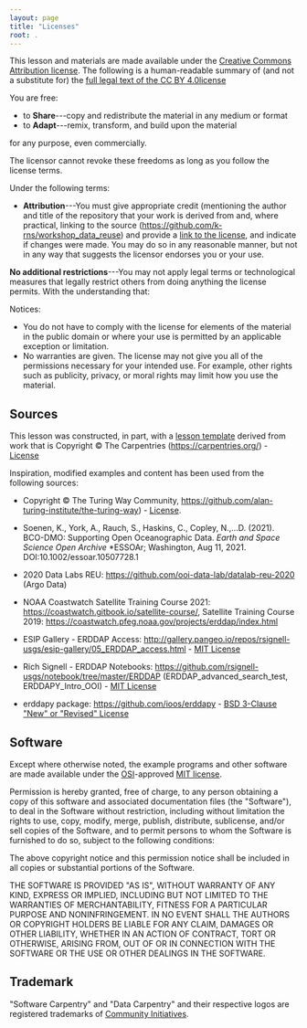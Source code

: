 ```yaml
---
layout: page
title: "Licenses"
root: .
---
```

This lesson and materials are made available under the [Creative Commons Attribution
license][cc-by-human]. The following is a human-readable summary of (and not a substitute for) the [full legal text of the CC BY 4.0license][cc-by-legal]

You are free:
* to **Share**---copy and redistribute the material in any medium or format
* to **Adapt**---remix, transform, and build upon the material

for any purpose, even commercially.

The licensor cannot revoke these freedoms as long as you follow the license terms.

Under the following terms:

* **Attribution**---You must give appropriate credit (mentioning the author and title of the repository that your work is derived  from and, where practical, linking to the source  (https://github.com/k-rns/workshop_data_reuse) and  provide a [link to the   license][cc-by-human], and indicate if changes were made. You may do so in any reasonable manner, but not in any way that suggests the licensor endorses you or your use.

**No additional restrictions**---You may not apply legal terms or technological measures that legally restrict others from doing anything the license permits.  With the understanding that:

Notices:

* You do not have to comply with the license for elements of the material in the public domain or where your use is permitted by an applicable exception or limitation.
* No warranties are given. The license may not give you all of the  permissions necessary for your intended use. For example, other   rights such as publicity, privacy, or moral rights may limit how you   use the material.


## Sources
This lesson was constructed, in part, with a [lesson template](https://github.com/carpentries/styles) derived from work that is Copyright © The Carpentries (https://carpentries.org/) -  [License](https://github.com/carpentries/styles/blob/gh-pages/LICENSE.md)


Inspiration, modified examples and content has been used from the following sources: 

* Copyright © The Turing Way Community, https://github.com/alan-turing-institute/the-turing-way) - [License](https://creativecommons.org/licenses/by/4.0/).

* Soenen, K., York, A., Rauch, S., Haskins, C., Copley, N.,...D. (2021). BCO-DMO: Supporting Open Oceanographic Data. *Earth and Space Science Open Archive* *ESSOAr; Washington, Aug 11, 2021. DOI:10.1002/essoar.10507728.1

* 2020 Data Labs REU: https://github.com/ooi-data-lab/datalab-reu-2020 (Argo Data)

* NOAA Coastwatch Satellite Training Course 2021: https://coastwatch.gitbook.io/satellite-course/, Satellite Training Course 2019: https://coastwatch.pfeg.noaa.gov/projects/erddap/index.html

* ESIP Gallery -  ERDDAP Access: http://gallery.pangeo.io/repos/rsignell-usgs/esip-gallery/05_ERDDAP_access.html - [MIT License](https://github.com/rsignell-usgs/esip-gallery/blob/master/LICENSE)

* Rich Signell - ERDDAP Notebooks: https://github.com/rsignell-usgs/notebook/tree/master/ERDDAP (ERDDAP_advanced_search_test, ERDDAPY_Intro_OOI) - [MIT License](https://github.com/rsignell-usgs/esip-gallery/blob/master/LICENSE)

* erddapy package: https://github.com/ioos/erddapy - [BSD 3-Clause "New" or "Revised" License](https://github.com/ioos/erddapy/blob/main/LICENSE.txt)



## Software

Except where otherwise noted, the example programs and other software are made available under the
[OSI][osi]-approved
[MIT license][mit-license].

Permission is hereby granted, free of charge, to any person obtaining a copy of this software and associated documentation files (the "Software"), to deal in the Software without restriction, including without limitation the rights to use, copy, modify, merge, publish,
distribute, sublicense, and/or sell copies of the Software, and to permit persons to whom the Software is furnished to do so, subject to the following conditions:

The above copyright notice and this permission notice shall be included in all copies or substantial portions of the Software.

THE SOFTWARE IS PROVIDED "AS IS", WITHOUT WARRANTY OF ANY KIND, EXPRESS OR IMPLIED, INCLUDING BUT NOT LIMITED TO THE WARRANTIES OF MERCHANTABILITY, FITNESS FOR A PARTICULAR PURPOSE AND NONINFRINGEMENT. IN NO EVENT SHALL THE AUTHORS OR COPYRIGHT HOLDERS BE LIABLE FOR ANY CLAIM, DAMAGES OR OTHER LIABILITY, WHETHER IN AN ACTION OF CONTRACT, TORT OR OTHERWISE, ARISING FROM, OUT OF OR IN CONNECTION WITH THE SOFTWARE OR THE USE OR OTHER DEALINGS IN THE SOFTWARE.

## Trademark

"Software Carpentry" and "Data Carpentry" and their respective logos
are registered trademarks of [Community Initiatives][CI].

[cc-by-human]: https://creativecommons.org/licenses/by/4.0/
[cc-by-legal]: https://creativecommons.org/licenses/by/4.0/legalcode
[mit-license]: https://opensource.org/licenses/mit-license.html
[ci]: http://communityin.org/
[osi]: https://opensource.org
